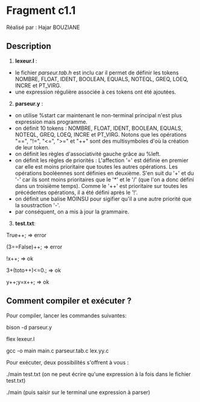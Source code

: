 # Fragment c1.1

Réalisé par : Hajar BOUZIANE

## Description 

1. **lexeur.l** : 
- le fichier *parseur.tab.h* est inclu car il permet de définir les tokens NOMBRE, FLOAT, IDENT, BOOLEAN, EQUALS, NOTEQL, GREQ, LOEQ, INCRE et PT_VIRG. 
- une expression régulière associée à ces tokens ont été ajoutées.

2. **parseur.y** :
- on utilise %start car maintenant le non-terminal principal n'est plus expression mais programme.
- on définit 10 tokens : NOMBRE, FLOAT, IDENT, BOOLEAN, EQUALS, NOTEQL, GREQ, LOEQ, INCRE et PT_VIRG. Notons que les opérations "==", "!=", "<=", ">=" et "++" sont des multisymboles d'où la création de leur token.
- on définit les règles d'associativité gauche grâce au %left.
- on définit les règles de priorités : L'affection '=' est définie en premier car elle est moins prioritaire que toutes les autres opérations. Les opérations booléennes sont définies en deuxième. S'en suit du '+' et du '-' car ils sont moins prioritaires que le '*' et le '/' (que l'on a donc défini dans un troisième temps). Comme le '++' est prioritaire sur toutes les précédentes opérations, il a été défini après le '!'.
- on définit une balise MOINSU pour sigifier qu'il a une autre priorité que la soustraction '-'.
- par conséquent, on a mis à jour la grammaire.


3. **test.txt**:

True++; => error

(3==False)++; => error

!x++; => ok

3+(toto++)<=0.; => ok

y++;y=x++; => ok


## Comment compiler et exécuter ?

Pour compiler, lancer les commandes suivantes:

bison -d parseur.y

flex lexeur.l

gcc -o main main.c parseur.tab.c lex.yy.c

Pour exécuter, deux possibilités s'offrent à vous :

./main test.txt
(on ne peut écrire qu'une expression à la fois dans le fichier test.txt)

./main
(puis saisir sur le terminal une expression à parser)



